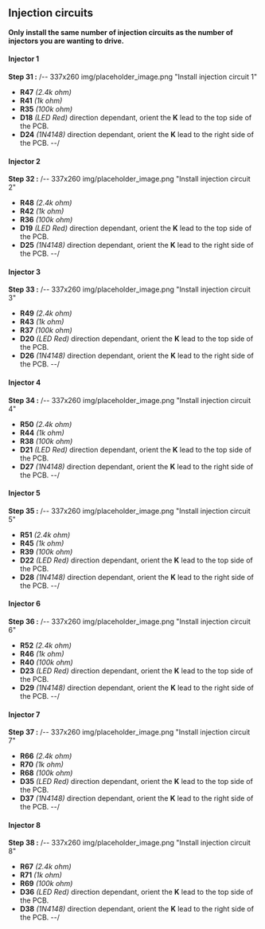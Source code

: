## Injection circuits

**Only install the same number of injection circuits as the number of injectors you are wanting to drive.**

#### Injector 1
**Step 31 :**
/-- 337x260 img/placeholder_image.png "Install injection circuit 1" 

- **R47**	*(2.4k ohm)*
- **R41**	*(1k ohm)*
- **R35**	*(100k ohm)*
- **D18**	*(LED Red)* direction dependant, orient the **K** lead to the top side of the PCB.
- **D24**	*(1N4148)* direction dependant, orient the **K** lead to the right side of the PCB.
--/

#### Injector 2
**Step 32 :**
/-- 337x260 img/placeholder_image.png "Install injection circuit 2"

- **R48**	*(2.4k ohm)*
- **R42**	*(1k ohm)*
- **R36**	*(100k ohm)*
- **D19**	*(LED Red)* direction dependant, orient the **K** lead to the top side of the PCB.
- **D25**	*(1N4148)* direction dependant, orient the **K** lead to the right side of the PCB.
--/
#### Injector 3
**Step 33 :**
/-- 337x260 img/placeholder_image.png "Install injection circuit 3"

- **R49**	*(2.4k ohm)*
- **R43**	*(1k ohm)*
- **R37**	*(100k ohm)*
- **D20**	*(LED Red)* direction dependant, orient the **K** lead to the top side of the PCB.
- **D26**	*(1N4148)* direction dependant, orient the **K** lead to the right side of the PCB.
--/

#### Injector 4
**Step 34 :**
/-- 337x260 img/placeholder_image.png "Install injection circuit 4"

- **R50**	*(2.4k ohm)*
- **R44**	*(1k ohm)*
- **R38**	*(100k ohm)*
- **D21**	*(LED Red)* direction dependant, orient the **K** lead to the top side of the PCB.
- **D27**	*(1N4148)* direction dependant, orient the **K** lead to the right side of the PCB.
--/

#### Injector 5
**Step 35 :**
/-- 337x260 img/placeholder_image.png "Install injection circuit 5"

- **R51**	*(2.4k ohm)*
- **R45**	*(1k ohm)*
- **R39**	*(100k ohm)*
- **D22**	*(LED Red)* direction dependant, orient the **K** lead to the top side of the PCB.
- **D28**	*(1N4148)* direction dependant, orient the **K** lead to the right side of the PCB.
--/

#### Injector 6
**Step 36 :**
/-- 337x260 img/placeholder_image.png "Install injection circuit 6"

- **R52**	*(2.4k ohm)*
- **R46**	*(1k ohm)*
- **R40**	*(100k ohm)*
- **D23**	*(LED Red)* direction dependant, orient the **K** lead to the top side of the PCB.
- **D29**	*(1N4148)* direction dependant, orient the **K** lead to the right side of the PCB.
--/

#### Injector 7
**Step 37 :**
/-- 337x260 img/placeholder_image.png "Install injection circuit 7"

- **R66**	*(2.4k ohm)*
- **R70**	*(1k ohm)*
- **R68**	*(100k ohm)*
- **D35**	*(LED Red)* direction dependant, orient the **K** lead to the top side of the PCB.
- **D37**	*(1N4148)* direction dependant, orient the **K** lead to the right side of the PCB.
--/

#### Injector 8
**Step 38 :**
/-- 337x260 img/placeholder_image.png "Install injection circuit 8"

- **R67**	*(2.4k ohm)*
- **R71**	*(1k ohm)*
- **R69**	*(100k ohm)*
- **D36**	*(LED Red)* direction dependant, orient the **K** lead to the top side of the PCB.
- **D38**	*(1N4148)* direction dependant, orient the **K** lead to the right side of the PCB.
--/
